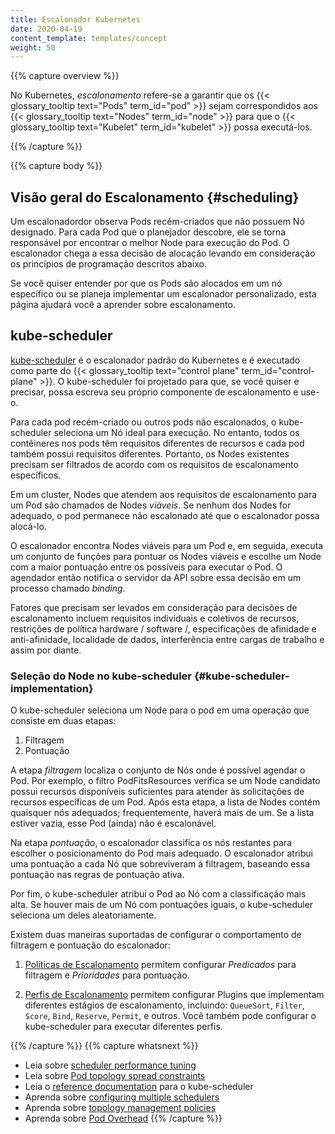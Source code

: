 ```yaml
---
title: Escalonador Kubernetes
date: 2020-04-19
content_template: templates/concept
weight: 50
---
```


{{% capture overview %}}

No Kubernetes, _escalonamento_ refere-se a garantir que os {{< glossary_tooltip text="Pods" term_id="pod" >}}
sejam correspondidos aos {{< glossary_tooltip text="Nodes" term_id="node" >}} para que o
{{< glossary_tooltip text="Kubelet" term_id="kubelet" >}} possa executá-los.


{{% /capture %}}

{{% capture body %}}

## Visão geral do Escalonamento {#scheduling}

Um escalonadordor observa Pods recém-criados que não possuem Nó designado. 
Para cada Pod que o planejador descobre, ele se torna responsável por 
encontrar o melhor Node para execução do Pod. O escalonador chega a essa decisão de alocação levando em consideração os princípios de programação descritos abaixo.

Se você quiser entender por que os Pods são alocados em um nó específico 
ou se planeja implementar um escalonador personalizado, esta página ajudará você a 
aprender sobre escalonamento.


## kube-scheduler

[kube-scheduler](https://kubernetes.io/docs/reference/command-line-tools-reference/kube-scheduler/)
é o escalonador padrão do Kubernetes e é executado como parte do 
{{< glossary_tooltip text="control plane" term_id="control-plane" >}}.
O kube-scheduler foi projetado para que, se você quiser e precisar, possa
escreva seu próprio componente de escalonamento e use-o.

Para cada pod recém-criado ou outros pods não escalonados, o kube-scheduler 
seleciona um Nó ideal para execução. No entanto, todos os contêineres nos pods 
têm requisitos diferentes de recursos e cada pod também possui requisitos diferentes. 
Portanto, os Nodes existentes precisam ser filtrados de acordo com os requisitos de 
escalonamento específicos.

Em um cluster, Nodes que atendem aos requisitos de escalonamento para um Pod
são chamados de Nodes _viáveis_. Se nenhum dos Nodes for adequado, o pod
permanece não escalonado até que o escalonador possa alocá-lo.

O escalonador encontra Nodes viáveis para um Pod e, em seguida, executa um conjunto de
funções para pontuar os Nodes viáveis e escolhe um Node com a maior
pontuação entre os possíveis para executar o Pod. O agendador então notifica
o servidor da API sobre essa decisão em um processo chamado _binding_.

Fatores que precisam ser levados em consideração para decisões de escalonamento incluem
requisitos individuais e coletivos de recursos,
restrições de política hardware / software /, especificações de afinidade e anti-afinidade,
localidade de dados, interferência entre cargas de trabalho e assim por diante.


### Seleção do Node no kube-scheduler {#kube-scheduler-implementation}

O kube-scheduler seleciona um Node para o pod em uma operação que consiste em duas etapas:

1. Filtragem
1. Pontuação

A etapa _filtragem_ localiza o conjunto de Nós onde é possível
agendar o Pod. Por exemplo, o filtro PodFitsResources verifica se um Node 
candidato possui recursos disponíveis suficientes para atender às solicitações 
de recursos específicas de um Pod. Após esta etapa, a lista de Nodes contém 
quaisquer nós adequados; frequentemente, haverá mais de um. Se a lista estiver vazia, 
esse Pod (ainda) não é escalonável.

Na etapa _pontuação_, o escalonador classifica os nós restantes para escolher
o posicionamento do Pod mais adequado. O escalonador atribui uma pontuação a cada Nó
que sobreviveram à filtragem, baseando essa pontuação nas regras de pontuação ativa.

Por fim, o kube-scheduler atribui o Pod ao Nó com a classificação mais alta.
Se houver mais de um Nó com pontuações iguais, o kube-scheduler seleciona
um deles aleatoriamente.

Existem duas maneiras suportadas de configurar o comportamento de filtragem e pontuação
do escalonador:

1. [Políticas de Escalonamento](/docs/reference/scheduling/policies) permitem configurar _Predicados_ para filtragem e _Prioridades_ para pontuação.

1. [Perfis de Escalonamento](/docs/reference/scheduling/profiles) permitem configurar Plugins que implementam diferentes estágios de escalonamento, incluindo: `QueueSort`, `Filter`, `Score`, `Bind`, `Reserve`, `Permit`, e outros. Você também pode configurar o kube-scheduler para executar diferentes perfis.

{{% /capture %}}
{{% capture whatsnext %}}
* Leia sobre [scheduler performance tuning](/docs/concepts/scheduling/scheduler-perf-tuning/)
* Leia sobre [Pod topology spread constraints](/docs/concepts/workloads/pods/pod-topology-spread-constraints/)
* Leia o [reference documentation](/docs/reference/command-line-tools-reference/kube-scheduler/) para o kube-scheduler
* Aprenda sobre [configuring multiple schedulers](/docs/tasks/administer-cluster/configure-multiple-schedulers/)
* Aprenda sobre [topology management policies](/docs/tasks/administer-cluster/topology-manager/)
* Aprenda sobre [Pod Overhead](/docs/concepts/configuration/pod-overhead/)
{{% /capture %}}
